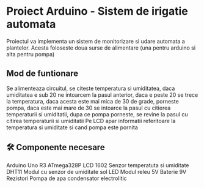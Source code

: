 # Proiect Arduino - Sistem de irigatie automata
Proiectul va implementa un sistem de monitorizare si udare automata a plantelor. 
Acesta foloseste doua surse de alimentare (una pentru arduino si alta pentru pompa) 

## Mod de funtionare
Se alimenteaza circuitul, se citeste temperatura si umiditatea, daca umiditatea e sub 20 ne intoarcem la pasul anterior, daca e peste 20 se trece la temperatura, daca acesta este mai mica de 30 de grade, porneste pompa, daca este mai mare de 30 se intoarce la pasul cu citierea temperaturii si umiditatii, dupa ce pompa porneste, se revine la pasul cu citirea temperaturii si umiditatii
Pe LCD apar informatii referitoare la temperatura si umiditate si cand pompa este pornita



## 🛠 Componente necesare
 Arduino Uno R3 
ATmega328P 
LCD 1602
Senzor temperatuta si umiditate DHT11
Modul cu senzor de umiditate sol
LED 
Modul releu 5V
Baterie 9V
Rezistori
Pompa de apa
condensator electrolitic

